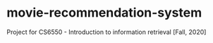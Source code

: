 # movie-recommendation-system
Project for CS6550 - Introduction to information retrieval [Fall, 2020]
